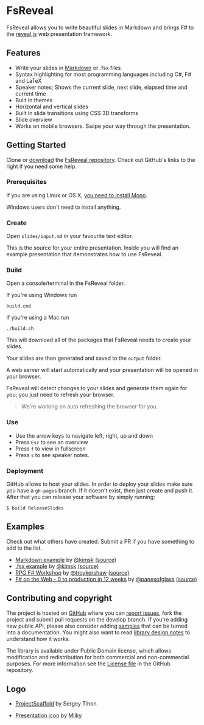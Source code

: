 # FsReveal

FsReveal allows you to write beautiful slides in Markdown and brings F# to the [reveal.js][revealjs] web presentation framework.

## Features

- Write your slides in [Markdown](http://daringfireball.net/projects/markdown/syntax) or .fsx files
- Syntax highlighting for most programming languages including C#, F# and LaTeX
- Speaker notes; Shows the current slide, next slide, elapsed time and current time
- Built in themes
- Horizontal and vertical slides
- Built in slide transitions using CSS 3D transforms
- Slide overview
- Works on mobile browsers. Swipe your way through the presentation.

## Getting Started

Clone or [download](https://github.com/fsprojects/FsReveal/archive/master.zip) the [FsReveal repository](https://github.com/fsprojects/FsReveal). Check out GitHub's links to the right if you need some help.

### Prerequisites
If you are using Linux or OS X, [you need to install Mono](http://www.mono-project.com/download/ "Install Mono").

Windows users don't need to install anything.

### Create

Open `slides/input.md` in your favourite text editor.

This is the source for your entire presentation. Inside you will find an example presentation that demonstrates how to use FsReveal.

### Build

Open a console/terminal in the FsReveal folder.

If you're using Windows run 
    
    build.cmd
    
If you're using a Mac run

    ./build.sh
    
This will download all of the packages that FsReveal needs to create your slides.

Your slides are then generated and saved to the `output` folder.

A web server will start automatically and your presentation will be opened in your browser.

FsReveal will detect changes to your slides and generate them again for you; you just need to refresh your browser.

> We're working on auto refreshing the browser for you.

### Use

- Use the arrow keys to navigate left, right, up and down
- Press `Esc` to see an overview
- Press `f` to view in fullscreen
- Press `s` to see speaker notes.

### Deployment

GitHub allows to host your slides. In order to deploy your slides make sure you have a `gh-pages` branch. 
If it doesn't exist, then just create and push it.
After that you can release your software by simply running:
     
    $ build ReleaseSlides

## Examples

Check out what others have created. Submit a PR if you have something to add to the list.

- [Markdown example][md-example] by [@kimsk][kimsk-twitter] [(source)][md-example-source]
- [.fsx example][fsx-example] by [@kimsk][kimsk-twitter] [(source)][fsx-example-source]
- [RPG F# Workshop][rpg-fsharp-workshop] by [@troykershaw][troykershaw-twitter] [(source)][rpg-fsharp-workshop-source]
- [F# on the Web - 0 to production in 12 weeks][fsharp-on-the-web] by [@panesofglass][panesofglass-twitter] [(source)][fsharp-on-the-web-source]

## Contributing and copyright

The project is hosted on [GitHub][gh] where you can [report issues][issues], fork 
the project and submit pull requests on the develop branch. If you're adding new public API, please also 
consider adding [samples][content] that can be turned into a documentation. You might
also want to read [library design notes][readme] to understand how it works.

The library is available under Public Domain license, which allows modification and 
redistribution for both commercial and non-commercial purposes. For more information see the 
[License file][license] in the GitHub repository. 

Logo
----

- [ProjectScaffold](https://github.com/fsprojects/ProjectScaffold/blob/9e28426459007df785432fca4cf8996b0aed90d0/docs/files/img/logo-template.pdn) by Sergey Tihon
- [Presentation icon](http://thenounproject.com/term/presentation/47356/) by [Milky](http://thenounproject.com/Milky/)


  [content]: https://github.com/fsprojects/FsReveal/tree/develop/docs/content
  [gh]: https://github.com/fsprojects/FsReveal
  [issues]: https://github.com/fsprojects/FsReveal/issues
  [readme]: https://github.com/fsprojects/FsReveal/blob/develop/README.md
  [license]: https://github.com/fsprojects/FsReveal/blob/develop/LICENSE.txt  
  
  [revealjs]: https://github.com/hakimel/reveal.js/ "reveal.js | HTML presentations made easy"
  
  [kimsk-twitter]: https://twitter.com/kimsk "@kimsk on Twitter"
  [troykershaw-twitter]: https://twitter.com/troykershaw "@troykershaw on Twitter"
  [panesofglass-twitter]: https://twitter.com/panesofglass "@panesofglass on Twitter"
  
  [fsx-example]: http://fsreveal.azurewebsites.net/ ".fsx example"
  [fsx-example-source]: https://github.com/fsprojects/FsReveal/blob/master/src/presentations/FsReveal.fsx ".fsx example source"
  
  [md-example]: http://fsreveal.azurewebsites.net/index-md.html "Markdown example"
  [md-example-source]: https://raw.githubusercontent.com/fsprojects/FsReveal/master/src/presentations/FsReveal.md "Markdown example source"
  
  [rpg-fsharp-workshop]: http://troykershaw.github.io/RpgFsharpWorkshop "RPG F# Workshop" 
  [rpg-fsharp-workshop-source]: https://github.com/troykershaw/RpgFsharpWorkshop "RPG F# Workshop source"
  
  [fsharp-on-the-web]: http://panesofglass.github.io/TodoBackendFSharp "F# on the Web - 0 to production in 12 weeks"
  [fsharp-on-the-web-source]: https://github.com/panesofglass/TodoBackendFSharp "F# on the Web source"